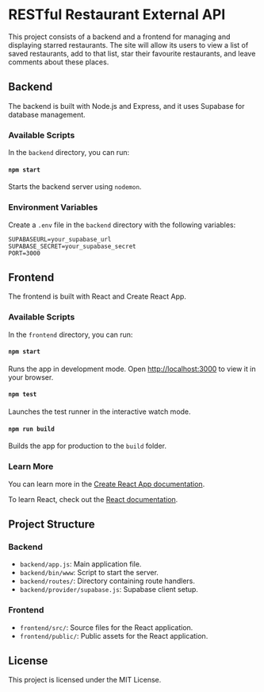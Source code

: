 # RESTful Restaurant External API

This project consists of a backend and a frontend for managing and displaying starred restaurants. The site will allow its users to view a list of saved restaurants, add to that list, star their favourite restaurants, and leave comments about these places.

## Backend

The backend is built with Node.js and Express, and it uses Supabase for database management.

### Available Scripts

In the `backend` directory, you can run:

#### `npm start`

Starts the backend server using `nodemon`.

### Environment Variables

Create a `.env` file in the `backend` directory with the following variables:

```
SUPABASEURL=your_supabase_url
SUPABASE_SECRET=your_supabase_secret
PORT=3000
```

## Frontend

The frontend is built with React and Create React App.

### Available Scripts

In the `frontend` directory, you can run:

#### `npm start`

Runs the app in development mode. Open [http://localhost:3000](http://localhost:3000) to view it in your browser.

#### `npm test`

Launches the test runner in the interactive watch mode.

#### `npm run build`

Builds the app for production to the `build` folder.

### Learn More

You can learn more in the [Create React App documentation](https://facebook.github.io/create-react-app/docs/getting-started).

To learn React, check out the [React documentation](https://reactjs.org/).

## Project Structure

### Backend

- `backend/app.js`: Main application file.
- `backend/bin/www`: Script to start the server.
- `backend/routes/`: Directory containing route handlers.
- `backend/provider/supabase.js`: Supabase client setup.

### Frontend

- `frontend/src/`: Source files for the React application.
- `frontend/public/`: Public assets for the React application.

## License

This project is licensed under the MIT License.
```